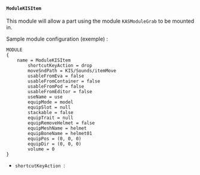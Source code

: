 #### `ModuleKISItem`

This module will allow a part using the module `KASModuleGrab` to be mounted in. 

Sample module configuration (exemple) :
```
MODULE
{
	name = ModuleKISItem
        shortcutKeyAction = drop
        moveSndPath = KIS/Sounds/itemMove
        usableFromEva = false
        usableFromContainer = false
        usableFromPod = false
        usableFromEditor = false
        useName = use
        equipMode = model
        equipSlot = null
        stackable = false
        equipTrait = null
        equipRemoveHelmet = false
        equipMeshName = helmet
        equipBoneName = helmet01
        equipPos = (0, 0, 0)
        equipDir = (0, 0, 0)
        volume = 0
}
```

- `shortcutKeyAction `: 
